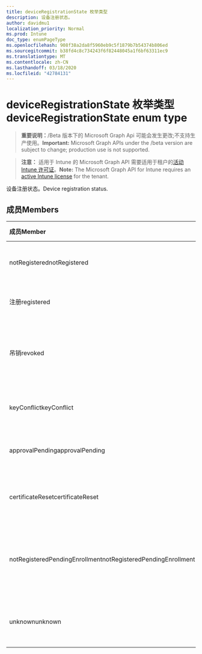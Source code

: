 ```yaml
---
title: deviceRegistrationState 枚举类型
description: 设备注册状态。
author: davidmu1
localization_priority: Normal
ms.prod: Intune
doc_type: enumPageType
ms.openlocfilehash: 908f38a2da8f5960eb9c5f1879b7b54374b806ed
ms.sourcegitcommit: b38fd4c8c734243f6f82448045a1f6bf63311ec9
ms.translationtype: MT
ms.contentlocale: zh-CN
ms.lasthandoff: 03/18/2020
ms.locfileid: "42784131"
---
```

# <a name="deviceregistrationstate-enum-type"></a><span data-ttu-id="13a79-103">deviceRegistrationState 枚举类型</span><span class="sxs-lookup"><span data-stu-id="13a79-103">deviceRegistrationState enum type</span></span>

> <span data-ttu-id="13a79-104">**重要说明：**/Beta 版本下的 Microsoft Graph Api 可能会发生更改;不支持生产使用。</span><span class="sxs-lookup"><span data-stu-id="13a79-104">**Important:** Microsoft Graph APIs under the /beta version are subject to change; production use is not supported.</span></span>

> <span data-ttu-id="13a79-105">**注意：** 适用于 Intune 的 Microsoft Graph API 需要适用于租户的[活动 Intune 许可证](https://go.microsoft.com/fwlink/?linkid=839381)。</span><span class="sxs-lookup"><span data-stu-id="13a79-105">**Note:** The Microsoft Graph API for Intune requires an [active Intune license](https://go.microsoft.com/fwlink/?linkid=839381) for the tenant.</span></span>

<span data-ttu-id="13a79-106">设备注册状态。</span><span class="sxs-lookup"><span data-stu-id="13a79-106">Device registration status.</span></span>

## <a name="members"></a><span data-ttu-id="13a79-107">成员</span><span class="sxs-lookup"><span data-stu-id="13a79-107">Members</span></span>
|<span data-ttu-id="13a79-108">成员</span><span class="sxs-lookup"><span data-stu-id="13a79-108">Member</span></span>|<span data-ttu-id="13a79-109">值</span><span class="sxs-lookup"><span data-stu-id="13a79-109">Value</span></span>|<span data-ttu-id="13a79-110">说明</span><span class="sxs-lookup"><span data-stu-id="13a79-110">Description</span></span>|
|:---|:---|:---|
|<span data-ttu-id="13a79-111">notRegistered</span><span class="sxs-lookup"><span data-stu-id="13a79-111">notRegistered</span></span>|<span data-ttu-id="13a79-112">0</span><span class="sxs-lookup"><span data-stu-id="13a79-112">0</span></span>|<span data-ttu-id="13a79-113">设备未注册。</span><span class="sxs-lookup"><span data-stu-id="13a79-113">The device is not registered.</span></span>|
|<span data-ttu-id="13a79-114">注册</span><span class="sxs-lookup"><span data-stu-id="13a79-114">registered</span></span>|<span data-ttu-id="13a79-115">双面</span><span class="sxs-lookup"><span data-stu-id="13a79-115">2</span></span>|<span data-ttu-id="13a79-116">设备已注册。</span><span class="sxs-lookup"><span data-stu-id="13a79-116">The device is registered.</span></span>|
|<span data-ttu-id="13a79-117">吊销</span><span class="sxs-lookup"><span data-stu-id="13a79-117">revoked</span></span>|<span data-ttu-id="13a79-118">第三章</span><span class="sxs-lookup"><span data-stu-id="13a79-118">3</span></span>|<span data-ttu-id="13a79-119">设备已被阻止、已擦除或已停用。</span><span class="sxs-lookup"><span data-stu-id="13a79-119">The device has been blocked, wiped or retired.</span></span>|
|<span data-ttu-id="13a79-120">keyConflict</span><span class="sxs-lookup"><span data-stu-id="13a79-120">keyConflict</span></span>|<span data-ttu-id="13a79-121">4 </span><span class="sxs-lookup"><span data-stu-id="13a79-121">4</span></span>|<span data-ttu-id="13a79-122">设备有键冲突。</span><span class="sxs-lookup"><span data-stu-id="13a79-122">The device has a key conflict.</span></span>|
|<span data-ttu-id="13a79-123">approvalPending</span><span class="sxs-lookup"><span data-stu-id="13a79-123">approvalPending</span></span>|<span data-ttu-id="13a79-124">5 </span><span class="sxs-lookup"><span data-stu-id="13a79-124">5</span></span>|<span data-ttu-id="13a79-125">设备正在等待审批。</span><span class="sxs-lookup"><span data-stu-id="13a79-125">The device is pending approval.</span></span>|
|<span data-ttu-id="13a79-126">certificateReset</span><span class="sxs-lookup"><span data-stu-id="13a79-126">certificateReset</span></span>|<span data-ttu-id="13a79-127">6 </span><span class="sxs-lookup"><span data-stu-id="13a79-127">6</span></span>|<span data-ttu-id="13a79-128">设备证书已重置。</span><span class="sxs-lookup"><span data-stu-id="13a79-128">The device certificate has been reset.</span></span>|
|<span data-ttu-id="13a79-129">notRegisteredPendingEnrollment</span><span class="sxs-lookup"><span data-stu-id="13a79-129">notRegisteredPendingEnrollment</span></span>|<span data-ttu-id="13a79-130">7 </span><span class="sxs-lookup"><span data-stu-id="13a79-130">7</span></span>|<span data-ttu-id="13a79-131">设备未注册且未完成注册。</span><span class="sxs-lookup"><span data-stu-id="13a79-131">The device is not registered and pending enrollment.</span></span>|
|<span data-ttu-id="13a79-132">unknown</span><span class="sxs-lookup"><span data-stu-id="13a79-132">unknown</span></span>|<span data-ttu-id="13a79-133">8 </span><span class="sxs-lookup"><span data-stu-id="13a79-133">8</span></span>|<span data-ttu-id="13a79-134">设备注册状态未知。</span><span class="sxs-lookup"><span data-stu-id="13a79-134">The device registration status is unknown.</span></span>|



